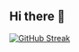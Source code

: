 ## Hi there 👋

[![GitHub Streak](https://streak-stats.demolab.com?user=xirzo&theme=dark&border_radius=4.3)](https://git.io/streak-stats)
